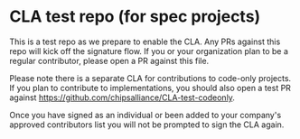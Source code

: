 # CLA test repo (for spec projects)

This is a test repo as we prepare to enable the CLA. Any PRs against this repo will kick off the signature flow. If you or your organization plan to be a regular contributor, please open a PR against this file. 

Please note there is a separate CLA for contributions to code-only projects. If you plan to contribute to implementations, you should also open a test PR against https://github.com/chipsalliance/CLA-test-codeonly.

Once you have signed as an individual or been added to your company's approved contributors list you will not be prompted to sign the CLA again.
